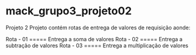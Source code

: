 # mack_grupo3_projeto02
Projeto 2
Projeto contém rotas de entrega de valores de requisição aonde:

Rota - 01   =====    Entrega a soma de valores
Rota - 02   =====    Entrega a subtração de valores
Rota - 03   =====    Entrega a multiplicação de valores 